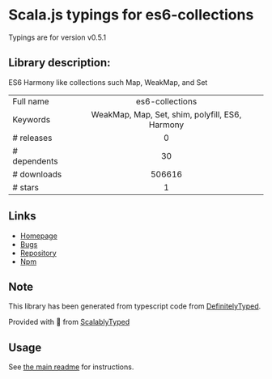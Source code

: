 
# Scala.js typings for es6-collections

Typings are for version v0.5.1

## Library description:
ES6 Harmony like collections such Map, WeakMap, and Set

|                    |                 |
| ------------------ | :-------------: |
| Full name          | es6-collections |
| Keywords           | WeakMap, Map, Set, shim, polyfill, ES6, Harmony |
| # releases         | 0 |
| # dependents       | 30 |
| # downloads        | 506616 |
| # stars            | 1 |

## Links
- [Homepage](https://github.com/WebReflection/es6-collections)
- [Bugs](https://github.com/WebReflection/es6-collections/issues)
- [Repository](https://github.com/WebReflection/es6-collections)
- [Npm](https://www.npmjs.com/package/es6-collections)
    


## Note
This library has been generated from typescript code from [DefinitelyTyped](https://definitelytyped.org).

Provided with :purple_heart: from [ScalablyTyped](https://github.com/oyvindberg/ScalablyTyped)

## Usage
See [the main readme](../../readme.md) for instructions.


